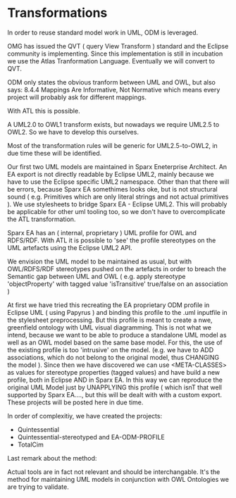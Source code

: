 # Transformations


In order to reuse standard model work in UML, ODM is leveraged.

OMG has issued the QVT ( query View Transform ) standard and the Eclipse community is implementing.
Since this implementation is still in incubation we use the Atlas Tranformation Language. Eventually we will convert to QVT.

ODM only states the obvious tranform between UML and OWL, but also says:
  8.4.4 Mappings Are Informative, Not Normative 
which means every project will probably ask for different mappings.

With ATL this is possible.

A UML2.0 to OWL1 transform exists, but nowadays we require UML2.5 to OWL2. So we have to develop this ourselves.

Most of the transformation rules will be generic for UML2.5-to-OWL2, in due time these will be identified.

Our first two UML models are maintained in Sparx Eneterprise Architect. An EA export is not directly readable by Eclipse UML2, mainly because we have to use the Eclipse specific UML2 namespace.
Other than that there will be errors, because Sparx EA somethimes looks oke, but is not structural sound ( e.g. Primitives which are only literal strings and not actual primitives ). We use stylesheets to bridge Sparx EA - Eclipse UML2. This will probably be applicable for other uml tooling too, so we don't have to overcomplicate the ATL transformation. 

Sparx EA has an ( internal, proprietary ) UML profile for OWL and RDFS/RDF. With ATL it is possible to 'see' the profile stereotypes on the UML artefacts using the Eclipse UML2 API. 

We envision the UML model to be maintained as usual, but with OWL/RDFS/RDF stereotypes pushed on the artefacts in order to breach the Semantic gap between UML and OWL ( e.g. apply stereotype 'objectProperty' with tagged value 'isTransitive' true/false on an association )

At first we have tried this recreating the EA proprietary ODM profile in Eclipse UML ( using Papyrus ) and binding this profile to the .uml inputfile in the stylesheet preprocessing. But this profile is meant to create a nwe, greenfield ontology with UML visual diagramming. This is not what we intend, because we want to be able to produce a standalone UML model as well as an OWL model based on the same base model. For this, the use of the existing profile is too 'intrusive' on the model. (e.g. we have to ADD associations, which do not belong to the original model, thus CHANGING the model ). Since then we have discovered we can use \<META-CLASSES> as values for stereotype properties (tagged values) and have build a new profile, both in Eclipse AND in Sparx EA. 
In this way we can reproduce the original UML Model just by UNAPPLYING this profile ( which isnT that well supported by Sparx EA...., but this will be dealt with with a custom export.
These projects will be posted here in due time.

In order of complexitiy, we have created the projects:
- Quintessential
- Quintessential-stereotyped and EA-ODM-PROFILE
- TotalCim

Last remark about the method:

Actual tools are in fact not relevant and should be interchangable. It's the method for maintaining UML models in conjunction with OWL Ontologies we are trying to validate.

